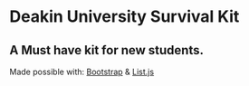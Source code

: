 # Deakin University Survival Kit
## A Must have kit for new students.

Made possible with: [Bootstrap](https://getbootstrap.com/) & [List.js](http://listjs.com)
